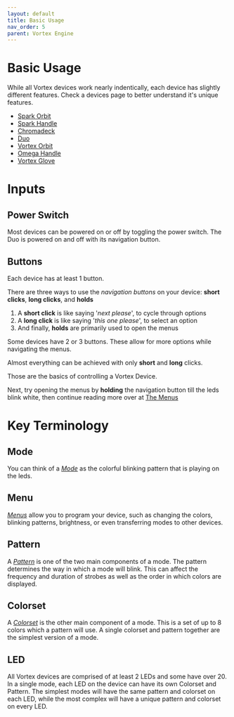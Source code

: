 ```yaml
---
layout: default
title: Basic Usage
nav_order: 5
parent: Vortex Engine
---
```


# Basic Usage
While all Vortex devices work nearly indentically, each device has slightly different features. Check a devices page to better understand it's unique features.

- [Spark Orbit](Spark_Orbit_guide)
- [Spark Handle](Spark_Handle_guide)
- [Chromadeck](Chromadeck_guide.html)
- [Duo](duo_guide)
- [Vortex Orbit](orbit_guide)
- [Omega Handle](handles_guide)
- [Vortex Glove](gloves_guide)

# Inputs

## Power Switch
Most devices can be powered on or off by toggling the power switch. The Duo is powered on and off with its navigation button.

## Buttons
Each device has at least 1 button.

There are three ways to use the _navigation buttons_ on your device: **short clicks**, **long clicks**, and **holds**

  1. A **short click** is like saying '_next please_', to cycle through options  
  2. A **long click** is like saying '_this one please_', to select an option
  3. And finally, **holds** are primarily used to open the menus 

Some devices have 2 or 3 buttons. These allow for more options while navigating the menus.

Almost everything can be achieved with only **short** and **long** clicks.

Those are the basics of controlling a Vortex Device.

Next, try opening the menus by **holding** the navigation button till the leds blink white, then continue reading more over at [The Menus](menus.html)

# Key Terminology

## Mode

You can think of a [_Mode_](modes.html) as the colorful blinking pattern that is playing on the leds.

## Menu

[_Menus_](menus.html) allow you to program your device, such as changing the colors, blinking patterns, brightness, or even transferring modes to other devices.

## Pattern

A [_Pattern_]() is one of the two main components of a mode. The pattern determines the way in which a mode will blink. This can affect the frequency and duration of strobes as well as the order in which colors are displayed.

## Colorset

A [_Colorset_](colorsets.html) is the other main component of a mode. This is a set of up to 8 colors which a pattern will use. A single colorset and pattern together are the simplest version of a mode.

## LED

All Vortex devices are comprised of at least 2 LEDs and some have over 20. In a single mode, each LED on the device can have its own Colorset and Pattern. The simplest modes will have the same pattern and colorset on each LED, while the most complex will have a unique pattern and colorset on every LED.

